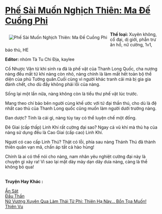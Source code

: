 <a href="https://utruyen.com/phe-sai-muon-nghich-thien-ma-de-cuong-phi/16146/" title="Phế Sài Muốn Nghịch Thiên: Ma Đế Cuồng Phi"><h1>Phế Sài Muốn Nghịch Thiên: Ma Đế Cuồng Phi</h1></a><div style="display:table"><img align="right" style="float: left; padding: 10px;" src="https://utruyen.com/images/story/200x260/phe-sai-muon-nghich-thien-ma-de-cuong-phi.jpg" alt="Phế Sài Muốn Nghịch Thiên: Ma Đế Cuồng Phi"><b>Thế loại: </b>Xuyên không, cổ đại, dị giới, phẫn trư ăn hổ, nữ cường, 1v1, báo thù, HE<p></p><b>Editor: </b>nhóm Tà Tu Chi Địa, kaylee<p></p>Cố Nhược Vân từ khi sinh ra đã là phế vật của Thanh Long Quốc, cha nương nàng đều mất từ khi nàng còn nhỏ, nàng chính là làm mất hết toàn bộ thể diện của phủ Tướng quân.Cuối cùng vì người khác tranh cãi mà bị gia gia đánh chết, cho dù đấy không phải lỗi của nàng.<p></p>Sống lại một lần nữa, nàng không còn là tiểu thư phế vật lúc trước.<p></p>Mang theo chí bảo bên người cùng khế ước với tứ đại thần thú, cho dù là đệ nhất cao thủ của Thanh Long quốc cũng muốn làm người dưới trướng nàng.<p></p>Đan dược? Tính là cái gì, nàng tùy tay có thể luyện chế một đống.<p></p>Đê Giai (cấp thấp) Linh Khí rất cường đại sao? Ngay cả vũ khí mà thủ hạ của nàng sử dụng đều là Cao Giai (cấp cao) Linh Khí.<p></p>Ngươi có cao cấp Linh Thú? Thật có lỗi, phía sau nàng Thánh Thú đã thành thiên quân vạn mã, chấn áp tất cả hào hùng!<p></p>Chính là ai có thể nói cho nàng, nam nhân yêu nghiệt cường đại này là chuyện gì xảy ra! Vì sao lại mặt dày mày dạn dây dưa nàng, càng là thề không bỏ qua!</div><p><br><b>Truyện Hay Khác :</b></p><a href="https://utruyen.com/an-sat/387/" alt="Ẩn Sát">Ẩn Sát</a><br/><a href="https://github.com/quanluxury/truyenhot/tree/master/truyenhay/623/" alt="Đấu Thần">Đấu Thần</a><br/><a href="https://truyenngontinhay.wordpress.com/2019/10/03/nu-vuong-xuyen-qua-lam-thai-tu-phi-thien-ha-nay-bon-toa-muon/" alt="Nữ Vương Xuyên Qua Làm Thái Tử Phi: Thiên Hạ Này... Bổn Tọa Muốn!">Nữ Vương Xuyên Qua Làm Thái Tử Phi: Thiên Hạ Này... Bổn Tọa Muốn!</a><br/><a href="https://github.com/quanluxury/truyenhot/tree/master/truyenhay/8151/" alt="Thiên Vu">Thiên Vu</a><br/>